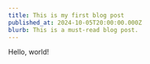 ```yaml
---  
title: This is my first blog post  
published_at: 2024-10-05T20:00:00.000Z  
blurb: This is a must-read blog post.
---  
```


Hello, world!
